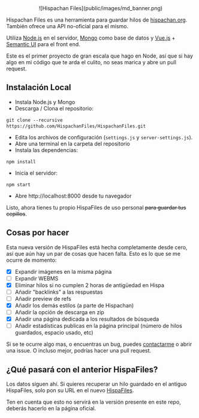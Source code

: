 <center>
![Hispachan Files](public/images/md_banner.png)
</center>


Hispachan Files es una herramienta para guardar hilos de [hispachan.org](https://www.hispachan.org). También ofrece una API no-oficial para el mismo.

Utiliza [Node.js](https://nodejs.org/) en el servidor, [Mongo](https://www.mongodb.org/) como base de datos y [Vue.js](http://www.vuejs.org/) + [Semantic UI](http://semantic-ui.com/) para el front end.

Este es el primer proyecto de gran escala que hago en Node, así que si hay algo en mi código que te arda el culito, no seas marica y abre un pull request.

## Instalación Local

- Instala Node.js y Mongo
- Descarga / Clona el repositorio:
```
git clone --recursive https://github.com/HispachanFiles/HispachanFiles.git
```
- Edita los archivos de configuración (`settings.js` y `server-settings.js`).
- Abre una terminal en la carpeta del repositorio
- Instala las dependencias:
```
npm install
```
- Inicia el servidor:
```
npm start
```
- Abre http://localhost:8000 desde tu navegador

Listo, ahora tienes tu propio HispaFiles de uso personal <s>para guardar tus cepillos</s>.

## Cosas por hacer

Esta nueva versión de HispaFiles está hecha completamente desde cero, así que aún hay un par de cosas que hacen falta. Esto es lo que se me ocurre de momento:

 - [x] Expandir imágenes en la misma página
 - [ ] Expandir WEBMS
 - [x] Eliminar hilos si no cumplen 2 horas de antigüedad en Hispa
 - [ ] Añadir "backlinks" a las respuestas
 - [ ] Añadir preview de refs
 - [x] Añadir los demás estilos (a parte de Hispachan)
 - [ ] Añadir la opción de descarga en zip
 - [x] Añadir una página dedicada a los resultados de búsqueda
 - [ ] Añadir estadísticas publicas en la página principal (número de hilos guardados, espacio usado, etc)

Si se te ocurre algo mas, o encuentras un bug, puedes [contactarme](mailto:hispachanfiles@gmail.com) o abrir una issue. O incluso mejor, podrías hacer una pull request.

## ¿Qué pasará con el anterior HispaFiles?

Los datos siguen ahí. Si quieres recuperar un hilo guardado en el antiguo HispaFiles, solo pon su URL en el nuevo [HispaFiles](https://www.hispachanfiles.org/).

Ten en cuenta que esto no servirá en la versión presente en este repo, deberás hacerlo en la página oficial.
